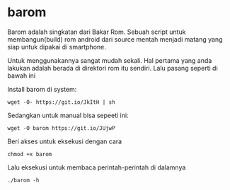 # barom

Barom adalah singkatan dari Bakar Rom. Sebuah script untuk membangun(build) rom android dari source mentah menjadi matang yang siap untuk dipakai di smartphone.

Untuk menggunakannya sangat mudah sekali. Hal pertama yang anda lakukan adalah berada di direktori rom itu sendiri. Lalu pasang seperti di bawah ini

Install barom di system:
```
wget -O- https://git.io/JkItH | sh
```

Sedangkan untuk manual bisa sepeeti ini:
```
wget -O barom https://git.io/JUjwP
```
Beri akses untuk eksekusi dengan cara
```
chmod +x barom
```
Lalu eksekusi untuk membaca perintah-perintah di dalamnya
```
./barom -h
```
